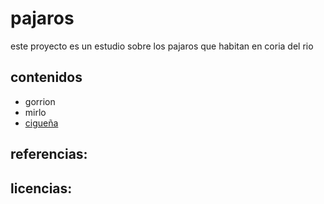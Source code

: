 # pajaros
este proyecto es un estudio
sobre los pajaros que habitan
en coria del rio
## contenidos
- gorrion
- mirlo
- [cigueña](pajaro3/ciguena.md)
## referencias:



## licencias:
